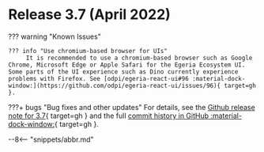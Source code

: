<!-- SPDX-License-Identifier: CC-BY-4.0 -->
<!-- Copyright Contributors to the Egeria project. -->

# Release 3.7 (April 2022)

??? warning "Known Issues"

    ??? info "Use chromium-based browser for UIs"
         It is recommended to use a chromium-based browser such as Google Chrome, Microsoft Edge or Apple Safari for the Egeria Ecosystem UI. Some parts of the UI experience such as Dino currently experience problems with Firefox. See [odpi/egeria-react-ui#96 :material-dock-window:](https://github.com/odpi/egeria-react-ui/issues/96){ target=gh }.

???+ bugs "Bug fixes and other updates"
For details, see the [Github release note for 3.7](https://github.com/odpi/egeria/releases/tag/V3.7){ target=gh } and the full [commit history in GitHub :material-dock-window:](https://github.com/odpi/egeria/commits){ target=gh }.

--8<-- "snippets/abbr.md"
